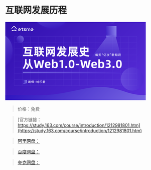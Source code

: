 # 互联网发展历程

![img](../../../assets/study163/free/3fb475a8c6894aa78866e3e731947b51.png)

> 价格：免费

> [官方链接：https://study.163.com/course/introduction/1212981801.htm](https://study.163.com/course/introduction/1212981801.htm)

> [阿里网盘：]()

> [百度网盘：]()

> [夸克网盘：]()
